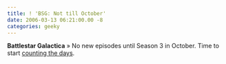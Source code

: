 ```yaml
---
title: ! 'BSG: Not till October'
date: 2006-03-13 06:21:00.00 -8
categories: geeky
---
```



**Battlestar Galactica** »
No new episodes until Season 3 in October. Time to start [counting the days](http://galacticaa.net/).
